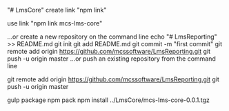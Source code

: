 "# LmsCore" 
create link "npm link"

use link "npm link mcs-lms-core"

…or create a new repository on the command line
echo "# LmsReporting" >> README.md
git init
git add README.md
git commit -m "first commit"
git remote add origin https://github.com/mcssoftware/LmsReporting.git
git push -u origin master
…or push an existing repository from the command line


git remote add origin https://github.com/mcssoftware/LmsReporting.git
git push -u origin master

gulp package
npm pack
npm install ../LmsCore/mcs-lms-core-0.0.1.tgz
